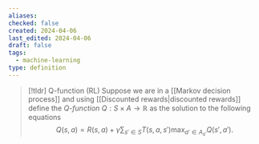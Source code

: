 ```yaml
---
aliases: 
checked: false
created: 2024-04-06
last_edited: 2024-04-06
draft: false
tags:
  - machine-learning
type: definition
---
```

>[!tldr] Q-function (RL)
>Suppose we are in a [[Markov decision process]] and using [[Discounted rewards|discounted rewards]] define the *Q-function* $Q : S \times A \rightarrow \mathbb{R}$ as the solution to the following equations
>$$Q(s,a) = R(s, a) + \gamma \sum_{s' \in S} T(s,a,s') \max_{a' \in A_{s'}} Q(s', a').$$

